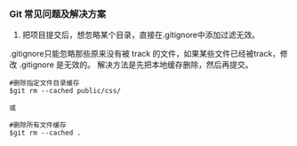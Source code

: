 ### Git 常见问题及解决方案

1. 把项目提交后，想忽略某个目录，直接在.gitignore中添加过滤无效。

.gitignore只能忽略那些原来没有被 track 的文件，如果某些文件已经被track，修改 .gitignore 是无效的。
解决方法是先把本地缓存删除，然后再提交。
```
#删除指定文件目录缓存
$git rm --cached public/css/

或

#删除所有文件缓存
$git rm --cached .
```
